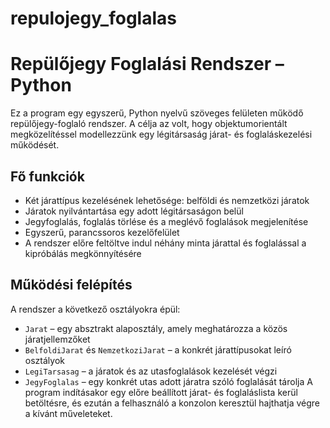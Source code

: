 # repulojegy_foglalas
# Repülőjegy Foglalási Rendszer – Python
Ez a program egy egyszerű, Python nyelvű szöveges felületen működő repülőjegy-foglaló rendszer.
A célja az volt, hogy objektumorientált megközelítéssel modellezzünk egy légitársaság járat- és foglaláskezelési működését.
## Fő funkciók
* Két járattípus kezelésének lehetősége: belföldi és nemzetközi járatok
* Járatok nyilvántartása egy adott légitársaságon belül
* Jegyfoglalás, foglalás törlése és a meglévő foglalások megjelenítése
* Egyszerű, parancssoros kezelőfelület
* A rendszer előre feltöltve indul néhány minta járattal és foglalással a kipróbálás megkönnyítésére
## Működési felépítés
A rendszer a következő osztályokra épül:
* `Jarat` – egy absztrakt alaposztály, amely meghatározza a közös járatjellemzőket
* `BelfoldiJarat` és `NemzetkoziJarat` – a konkrét járattípusokat leíró osztályok
* `LegiTarsasag` – a járatok és az utasfoglalások kezelését végzi
* `JegyFoglalas` – egy konkrét utas adott járatra szóló foglalását tárolja
A program indításakor egy előre beállított járat- és foglaláslista kerül betöltésre, és ezután a felhasználó a konzolon keresztül hajthatja végre a kívánt műveleteket.
